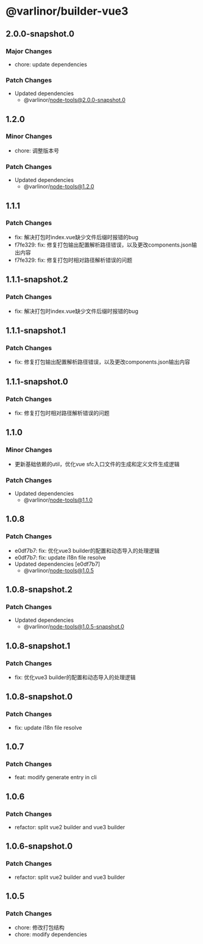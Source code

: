 # @varlinor/builder-vue3

## 2.0.0-snapshot.0

### Major Changes

- chore: update dependencies

### Patch Changes

- Updated dependencies
  - @varlinor/node-tools@2.0.0-snapshot.0

## 1.2.0

### Minor Changes

- chore: 调整版本号

### Patch Changes

- Updated dependencies
  - @varlinor/node-tools@1.2.0

## 1.1.1

### Patch Changes

- fix: 解决打包时index.vue缺少文件后缀时报错的bug
- f7fe329: fix: 修复打包输出配置解析路径错误，以及更改components.json输出内容
- f7fe329: fix: 修复打包时相对路径解析错误的问题

## 1.1.1-snapshot.2

### Patch Changes

- fix: 解决打包时index.vue缺少文件后缀时报错的bug

## 1.1.1-snapshot.1

### Patch Changes

- fix: 修复打包输出配置解析路径错误，以及更改components.json输出内容

## 1.1.1-snapshot.0

### Patch Changes

- fix: 修复打包时相对路径解析错误的问题

## 1.1.0

### Minor Changes

- 更新基础依赖的util，优化vue sfc入口文件的生成和定义文件生成逻辑

### Patch Changes

- Updated dependencies
  - @varlinor/node-tools@1.1.0

## 1.0.8

### Patch Changes

- e0df7b7: fix: 优化vue3 builder的配置和动态导入的处理逻辑
- e0df7b7: fix: update i18n file resolve
- Updated dependencies [e0df7b7]
  - @varlinor/node-tools@1.0.5

## 1.0.8-snapshot.2

### Patch Changes

- Updated dependencies
  - @varlinor/node-tools@1.0.5-snapshot.0

## 1.0.8-snapshot.1

### Patch Changes

- fix: 优化vue3 builder的配置和动态导入的处理逻辑

## 1.0.8-snapshot.0

### Patch Changes

- fix: update i18n file resolve

## 1.0.7

### Patch Changes

- feat: modify generate entry in cli

## 1.0.6

### Patch Changes

- refactor: split vue2 builder and vue3 builder

## 1.0.6-snapshot.0

### Patch Changes

- refactor: split vue2 builder and vue3 builder

## 1.0.5

### Patch Changes

- chore: 修改打包结构
- chore: modify dependencies
